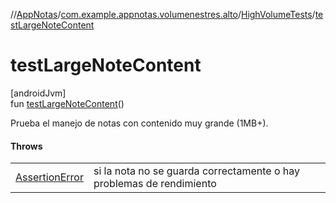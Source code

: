 //[AppNotas](../../../index.md)/[com.example.appnotas.volumenestres.alto](../index.md)/[HighVolumeTests](index.md)/[testLargeNoteContent](test-large-note-content.md)

# testLargeNoteContent

[androidJvm]\
fun [testLargeNoteContent](test-large-note-content.md)()

Prueba el manejo de notas con contenido muy grande (1MB+).

#### Throws

| | |
|---|---|
| [AssertionError](https://developer.android.com/reference/kotlin/java/lang/AssertionError.html) | si la nota no se guarda correctamente o hay problemas de rendimiento |
